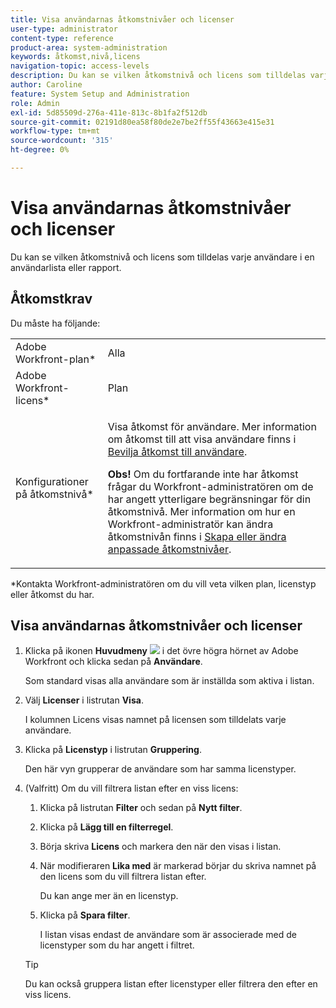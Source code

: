 ```yaml
---
title: Visa användarnas åtkomstnivåer och licenser
user-type: administrator
content-type: reference
product-area: system-administration
keywords: åtkomst,nivå,licens
navigation-topic: access-levels
description: Du kan se vilken åtkomstnivå och licens som tilldelas varje användare i en användarlista eller rapport.
author: Caroline
feature: System Setup and Administration
role: Admin
exl-id: 5d85509d-276a-411e-813c-8b1fa2f512db
source-git-commit: 02191d80ea58f80de2e7be2ff55f43663e415e31
workflow-type: tm+mt
source-wordcount: '315'
ht-degree: 0%

---
```


# Visa användarnas åtkomstnivåer och licenser

Du kan se vilken åtkomstnivå och licens som tilldelas varje användare i en användarlista eller rapport.

## Åtkomstkrav

Du måste ha följande:

<table style="table-layout:auto"> 
 <col> 
 <col> 
 <tbody> 
  <tr> 
   <td role="rowheader">Adobe Workfront-plan*</td> 
   <td>Alla</td> 
  </tr> 
  <tr> 
   <td role="rowheader">Adobe Workfront-licens*</td> 
   <td>Plan</td> 
  </tr> 
  <tr> 
   <td role="rowheader">Konfigurationer på åtkomstnivå*</td> 
   <td> <p>Visa åtkomst för användare. Mer information om åtkomst till att visa användare finns i <a href="../../../administration-and-setup/add-users/configure-and-grant-access/grant-access-other-users.md" class="MCXref xref">Bevilja åtkomst till användare</a>.</p> <p><b>Obs!</b> Om du fortfarande inte har åtkomst frågar du Workfront-administratören om de har angett ytterligare begränsningar för din åtkomstnivå. Mer information om hur en Workfront-administratör kan ändra åtkomstnivån finns i <a href="../../../administration-and-setup/add-users/configure-and-grant-access/create-modify-access-levels.md" class="MCXref xref">Skapa eller ändra anpassade åtkomstnivåer</a>.</p> </td> 
  </tr> 
 </tbody> 
</table>

&#42;Kontakta Workfront-administratören om du vill veta vilken plan, licenstyp eller åtkomst du har.

## Visa användarnas åtkomstnivåer och licenser

1. Klicka på ikonen **Huvudmeny** ![](assets/main-menu-icon.png) i det övre högra hörnet av Adobe Workfront och klicka sedan på **Användare**.

   Som standard visas alla användare som är inställda som aktiva i listan.

1. Välj **Licenser** i listrutan **Visa**.

   I kolumnen Licens visas namnet på licensen som tilldelats varje användare.

1. Klicka på **Licenstyp** i listrutan **Gruppering**.

   Den här vyn grupperar de användare som har samma licenstyper.

1. (Valfritt) Om du vill filtrera listan efter en viss licens:

   1. Klicka på listrutan **Filter** och sedan på **Nytt filter**.

   1. Klicka på **Lägg till en filterregel**.
   1. Börja skriva **Licens** och markera den när den visas i listan.
   1. När modifieraren **Lika med** är markerad börjar du skriva namnet på den licens som du vill filtrera listan efter.

      Du kan ange mer än en licenstyp.

   1. Klicka på **Spara filter**.

      I listan visas endast de användare som är associerade med de licenstyper som du har angett i filtret.

   >[!TIP]
   >
   >Du kan också gruppera listan efter licenstyper eller filtrera den efter en viss licens.

